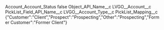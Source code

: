 <?xml version="1.0" encoding="UTF-8"?>
<CustomMetadata xmlns="http://soap.sforce.com/2006/04/metadata" xmlns:xsi="http://www.w3.org/2001/XMLSchema-instance" xmlns:xsd="http://www.w3.org/2001/XMLSchema">
    <label>Account_Account_Status</label>
    <protected>false</protected>
    <values>
        <field>Object_API_Name__c</field>
        <value xsi:type="xsd:string">LVGO__Account__c</value>
    </values>
    <values>
        <field>PickList_Field_API_Name__c</field>
        <value xsi:type="xsd:string">LVGO__Account_Type__c</value>
    </values>
    <values>
        <field>PickList_Mapping__c</field>
        <value xsi:type="xsd:string">{&quot;Customer&quot;:&quot;Client&quot;,&quot;Prospect&quot;:&quot;Prospecting&quot;,&quot;Other&quot;:&quot;Prospecting&quot;,&quot;Former Customer&quot;:&quot;Former Client&quot;}</value>
    </values>
</CustomMetadata>
